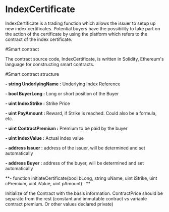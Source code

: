 # IndexCertificate

IndexCertificate is a trading function which allows the issuer to setup up new index certificates. Potential buyers have the possibility to take part on the action of the certificate by using the platform which refers to the contract of the index certificate. 

#Smart contract 

The contract source code, IndexCertificate, is written in Solidity, Ethereum's language for constructing smart contracts.

#Smart contract structure

**- string UnderlyingName :** Underlying Index Reference 

**- bool BuyerLong :**  Long or short position of the Buyer  

**- uint IndexStrike :**  Strike Price  

**- uint PayAmount :**  Reward, if Strike is reached. Could also be a formula, etc.  

**- uint ContractPremium :**  Premium to be paid by the buyer  

**- uint IndexValue :**  Actual index value   

**- address Issuer :**  address of the issuer, will be  determined and set automatically 

**- address Buyer :**  address of the buyer,  will be determined and set automatically 

**- function initiateCertificate(bool bLong, string uName, uint iStrike, uint cPremium, uint iValue, uint pAmount) : **

Initialize of the Contract with the basis information. ContractPrice should be separate from the rest (constant and immutable
contract vs variable contract premium. Or other values declared private)

